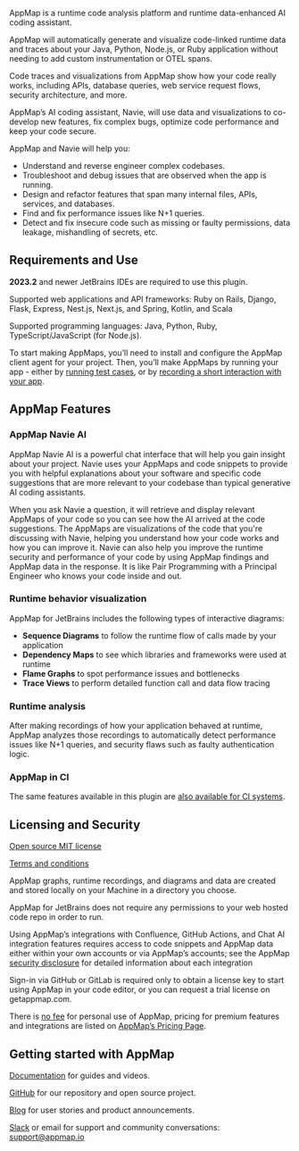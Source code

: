 AppMap is a runtime code analysis platform and runtime data-enhanced AI coding assistant.

AppMap will automatically generate and visualize code-linked runtime data and traces about your Java, Python, Node.js, or Ruby application without needing to add custom instrumentation or OTEL spans.

Code traces and visualizations from AppMap show how your code really works, including APIs, database queries, web service request flows, security architecture, and more.

AppMap’s AI coding assistant, Navie, will use data and visualizations to co-develop new features, fix complex bugs, optimize code performance and keep your code secure.

AppMap and Navie will help you:

-   Understand and reverse engineer complex codebases.
-   Troubleshoot and debug issues that are observed when the app is running.
-   Design and refactor features that span many internal files, APIs, services, and databases.
-   Find and fix performance issues like N+1 queries.
-   Detect and fix insecure code such as missing or faulty permissions, data leakage, mishandling of secrets, etc.

## Requirements and Use

**2023.2** and newer JetBrains IDEs are required to use this plugin.  

Supported web applications and API frameworks: Ruby on Rails, Django, Flask, Express, Nest.js, Next.js, and Spring, Kotlin, and Scala

Supported programming languages: Java, Python, Ruby, TypeScript/JavaScript (for Node.js).

To start making AppMaps, you’ll need to install and configure the AppMap client agent for your project. Then, you’ll make AppMaps by running your app - either by
[running test cases](https://appmap.io/docs/recording-methods.html#recording-test-cases), or by
[recording a short interaction with your app](https://appmap.io/docs/recording-methods.html#remote-recording).

## AppMap Features

### AppMap Navie AI

AppMap Navie AI is a powerful chat interface that will help you gain insight about your project.
Navie uses your AppMaps and code snippets to provide you with helpful explanations about your software and specific code suggestions that are more relevant to your codebase than typical generative AI coding assistants.

When you ask Navie a question, it will retrieve and display relevant AppMaps of your code so you can see how the AI arrived at the code suggestions. The AppMaps are visualizations of the code that you're discussing with Navie, helping you understand how your code works and how you can improve it. Navie can also help you improve the runtime security and performance of your code by using AppMap findings and AppMap data in the response. It is like Pair Programming with a Principal Engineer who knows your code inside and out.

### Runtime behavior visualization

AppMap for JetBrains includes the following types of interactive diagrams:

-   **Sequence Diagrams** to follow the runtime flow of calls made by your application
-   **Dependency Maps** to see which libraries and frameworks were used at runtime
-   **Flame Graphs** to spot performance issues and bottlenecks
-   **Trace Views** to perform detailed function call and data flow tracing

### Runtime analysis

After making recordings of how your application behaved at runtime, AppMap analyzes those recordings to automatically detect performance issues like N+1 queries, and security flaws such as faulty authentication logic.

### AppMap in CI

The same features available in this plugin are [also available for CI systems](https://appmap.io/docs/analysis/in-ci.html).

## Licensing and Security

[Open source MIT license](https://github.com/getappmap/appmap-intellij-plugin/blob/develop/LICENSE)

[Terms and conditions](https://appmap.io/community/terms-and-conditions.html)

AppMap graphs, runtime recordings, and diagrams and data are created and stored locally on your
Machine in a directory you choose.

AppMap for JetBrains does not require any permissions to your web hosted code repo
in order to run.

Using AppMap’s integrations with Confluence, GitHub Actions, and Chat AI integration features requires access to code snippets and AppMap data either within your own accounts or via AppMap’s accounts; see the AppMap [security disclosure](https://appmap.io/security) for detailed information about each integration

Sign-in via GitHub or GitLab is required only to obtain a license key to start using AppMap in your
code editor, or you can request a trial license on getappmap.com.

There is [no fee](https://appmap.io/pricing) for personal use of AppMap, pricing for premium features and integrations are listed on [AppMap’s Pricing Page](https://appmap.io/pricing).

## Getting started with AppMap

[Documentation](https://appmap.io/docs/appmap-overview.html) for guides and videos.

[GitHub](https://github.com/getappmap) for our repository and open source project.

[Blog](https://appmap.io/blog/) for user stories and product announcements.

[Slack](https://appmap.io/slack) or email for support and community conversations: [support@appmap.io](mailto:support@appmap.io)
